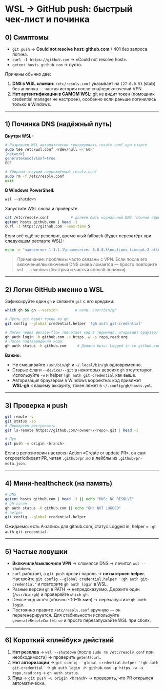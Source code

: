 # WSL → GitHub push: быстрый чек‑лист и починка

## 0) Симптомы

* `git push` → **Could not resolve host: github.com** / 401 без запроса логина.
* `curl -I https://github.com` → «Could not resolve host».
* `getent hosts github.com` → пусто.

Причины обычно две:

1. **DNS в WSL сломан**: `/etc/resolv.conf` указывает на `127.0.0.53` (stub) без аплинка — частая история после сна/переключений VPN.
2. **Нет аутентификации в САМОМ WSL**: git не видит токен (помощник credential manager не настроен), особенно если раньше логинились только в Windows.

---

## 1) Починка DNS (надёжный путь)

**Внутри WSL:**

```bash
# Разрешаем WSL автоматически генерировать resolv.conf при старте
sudo tee /etc/wsl.conf >/dev/null <<'EOF'
[network]
generateResolvConf=true
EOF

# Убираем текущий повреждённый resolv.conf
sudo rm -f /etc/resolv.conf
exit
```

**В Windows PowerShell:**

```powershell
wsl --shutdown
```

Запустите WSL снова и проверьте:

```bash
cat /etc/resolv.conf          # должен быть нормальный DNS (обычно адрес виртуального свитча/VPN)
getent hosts github.com | head -1
curl -I https://github.com --max-time 5
```

Если всё ещё не резолвит, временный fallback (будет перезатёрт при следующем рестарте WSL):

```bash
echo -e "nameserver 1.1.1.1\nnameserver 8.8.8.8\noptions timeout:2 attempts:2" | sudo tee /etc/resolv.conf
```

> Примечание: проблемы часто связаны с VPN. Если после его включения/выключения DNS снова ломается — просто повторите `wsl --shutdown` (быстрый и чистый способ починки).

---

## 2) Логин GitHub именно в WSL

Зафиксируйте один `gh` и свяжите `git` с его кредами:

```bash
which gh && gh --version        # напр. /usr/bin/gh

# Пусть git берёт токен из gh
git config --global credential.helper '!gh auth git-credential'

# Логин через device‑flow (печатает код в терминал, открывает браузер)
gh auth login -h github.com -p https -w -s repo,read:org
# После подтверждения кода:
gh auth status -h github.com     # Должно быть: Logged in to github.com
```

**Важно:**

* Не смешивайте `/usr/bin/gh` и `~/.local/bin/gh` одновременно.
* Старые флаги `--device/--git` в некоторых версиях `gh` отсутствуют. Используйте `-w` и helper `!gh auth git-credential` как выше.
* Авторизация браузером в Windows корректна: код привяжет **WSL‑gh** к вашему аккаунту, токен ляжет в `~/.config/gh/hosts.yml`.

---

## 3) Проверка и push

```bash
git remote -v
git status -sb
# Проверяем доступность
git ls-remote https://github.com/<owner>/<repo>.git | head -3

# Пуш
git push -u origin <branch>
```

Если в репозитории настроен Action «Create or update PR», он сам откроет/обновит PR, читая `.github/pr.md` и лейблы из `.github/pr-meta.json`.

---

## 4) Мини‑healthcheck (на память)

```bash
# DNS
getent hosts github.com | head -1 || echo "DNS: NO RESOLVE"
# gh‑логин
gh auth status -h github.com || echo "GH: NOT LOGGED"
# helper
git config --global credential.helper
```

Ожидаемо: есть A‑запись для github.com, статус Logged in, helper = `!gh auth git-credential`.

---

## 5) Частые ловушки

* **Включили/выключили VPN** → сломался DNS → лечится `wsl --shutdown`.
* `curl` работает, а `git push` просит пароль → **не настроен helper**. Настройте `git config --global credential.helper '!gh auth git-credential'` и повторите `gh auth login` в WSL.
* Разные версии `gh` в PATH → непредсказуемо. Держите один (`/usr/bin/gh`) и проверяйте `which gh`.
* Device‑код истёк (обычно ~10–15 мин) → перезапустите `gh auth login`.
* Постоянно правите `/etc/resolv.conf` вручную — он перегенерируется. Для стабильности используйте `generateResolvConf=true` и просто перезапускайте WSL при сбоях.

---

## 6) Короткий «плейбук» действий

1. **Нет резолва** → `wsl --shutdown` (после `sudo rm /etc/resolv.conf` при необходимости) → проверить `getent`/`curl`.
2. **Нет авторизации** → `git config --global credential.helper '!gh auth git-credential'` → `gh auth login -h github.com -p https -w -s repo,read:org` → `gh auth status`.
3. **Пуш** → `git push -u origin <branch>` → проверить, что PR открылся автоматически.
